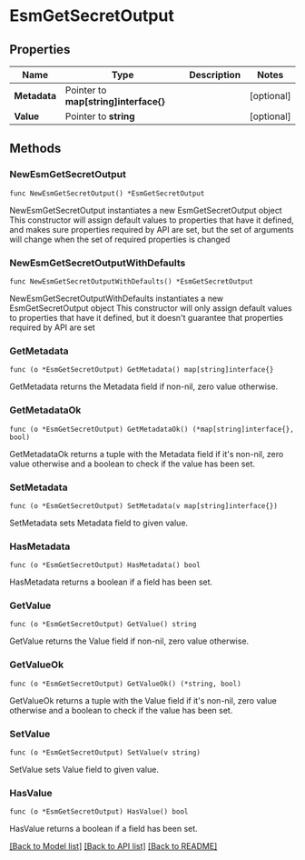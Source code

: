 # EsmGetSecretOutput

## Properties

Name | Type | Description | Notes
------------ | ------------- | ------------- | -------------
**Metadata** | Pointer to **map[string]interface{}** |  | [optional] 
**Value** | Pointer to **string** |  | [optional] 

## Methods

### NewEsmGetSecretOutput

`func NewEsmGetSecretOutput() *EsmGetSecretOutput`

NewEsmGetSecretOutput instantiates a new EsmGetSecretOutput object
This constructor will assign default values to properties that have it defined,
and makes sure properties required by API are set, but the set of arguments
will change when the set of required properties is changed

### NewEsmGetSecretOutputWithDefaults

`func NewEsmGetSecretOutputWithDefaults() *EsmGetSecretOutput`

NewEsmGetSecretOutputWithDefaults instantiates a new EsmGetSecretOutput object
This constructor will only assign default values to properties that have it defined,
but it doesn't guarantee that properties required by API are set

### GetMetadata

`func (o *EsmGetSecretOutput) GetMetadata() map[string]interface{}`

GetMetadata returns the Metadata field if non-nil, zero value otherwise.

### GetMetadataOk

`func (o *EsmGetSecretOutput) GetMetadataOk() (*map[string]interface{}, bool)`

GetMetadataOk returns a tuple with the Metadata field if it's non-nil, zero value otherwise
and a boolean to check if the value has been set.

### SetMetadata

`func (o *EsmGetSecretOutput) SetMetadata(v map[string]interface{})`

SetMetadata sets Metadata field to given value.

### HasMetadata

`func (o *EsmGetSecretOutput) HasMetadata() bool`

HasMetadata returns a boolean if a field has been set.

### GetValue

`func (o *EsmGetSecretOutput) GetValue() string`

GetValue returns the Value field if non-nil, zero value otherwise.

### GetValueOk

`func (o *EsmGetSecretOutput) GetValueOk() (*string, bool)`

GetValueOk returns a tuple with the Value field if it's non-nil, zero value otherwise
and a boolean to check if the value has been set.

### SetValue

`func (o *EsmGetSecretOutput) SetValue(v string)`

SetValue sets Value field to given value.

### HasValue

`func (o *EsmGetSecretOutput) HasValue() bool`

HasValue returns a boolean if a field has been set.


[[Back to Model list]](../README.md#documentation-for-models) [[Back to API list]](../README.md#documentation-for-api-endpoints) [[Back to README]](../README.md)


